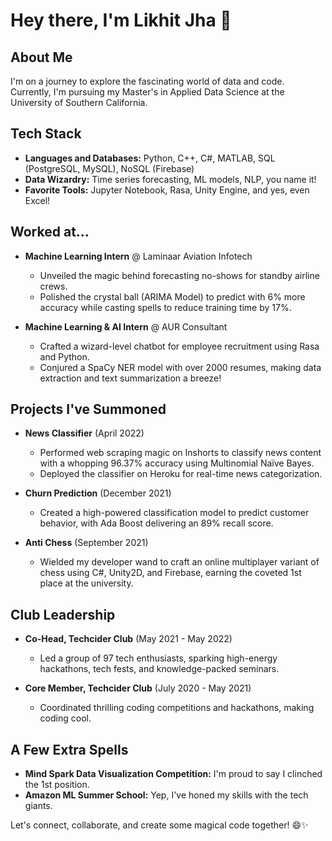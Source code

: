 # Hey there, I'm Likhit Jha 👋

## About Me
I'm on a journey to explore the fascinating world of data and code. Currently, I'm pursuing my Master's in Applied Data Science at the University of Southern California.

## Tech Stack
- **Languages and Databases:** Python, C++, C#, MATLAB, SQL (PostgreSQL, MySQL), NoSQL (Firebase)
- **Data Wizardry:** Time series forecasting, ML models, NLP, you name it!
- **Favorite Tools:** Jupyter Notebook, Rasa, Unity Engine, and yes, even Excel!

## Worked at...
- **Machine Learning Intern** @ Laminaar Aviation Infotech
  - Unveiled the magic behind forecasting no-shows for standby airline crews.
  - Polished the crystal ball (ARIMA Model) to predict with 6% more accuracy while casting spells to reduce training time by 17%.

- **Machine Learning & AI Intern** @ AUR Consultant
  - Crafted a wizard-level chatbot for employee recruitment using Rasa and Python.
  - Conjured a SpaCy NER model with over 2000 resumes, making data extraction and text summarization a breeze!

## Projects I've Summoned
- **News Classifier** (April 2022)
  - Performed web scraping magic on Inshorts to classify news content with a whopping 96.37% accuracy using Multinomial Naïve Bayes.
  - Deployed the classifier on Heroku for real-time news categorization.

- **Churn Prediction** (December 2021)
  - Created a high-powered classification model to predict customer behavior, with Ada Boost delivering an 89% recall score.

- **Anti Chess** (September 2021)
  - Wielded my developer wand to craft an online multiplayer variant of chess using C#, Unity2D, and Firebase, earning the coveted 1st place at the university.

## Club Leadership
- **Co-Head, Techcider Club** (May 2021 - May 2022)
  - Led a group of 97 tech enthusiasts, sparking high-energy hackathons, tech fests, and knowledge-packed seminars.

- **Core Member, Techcider Club** (July 2020 - May 2021)
  - Coordinated thrilling coding competitions and hackathons, making coding cool.

## A Few Extra Spells
- **Mind Spark Data Visualization Competition:** I'm proud to say I clinched the 1st position.
- **Amazon ML Summer School:** Yep, I've honed my skills with the tech giants.

Let's connect, collaborate, and create some magical code together! 😄✨
